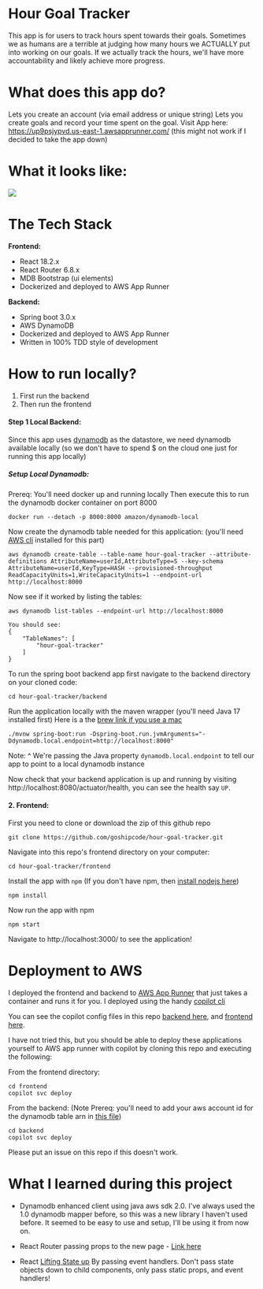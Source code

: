 # Hour Goal Tracker
This app is for users to track hours spent towards their goals. 
Sometimes we as humans are a terrible at judging how many hours we ACTUALLY put into working on our goals.
If we actually track the hours, we'll have more accountability and likely achieve more progress. 

# What does this app do?
Lets you create an account (via email address or unique string)
Lets you create goals and record your time spent on the goal. 
Visit App here: https://up9psjypvd.us-east-1.awsapprunner.com/ (this might not work if I decided to take the app down)

# What it looks like:
![](./hour-goal-tracker.gif)

# The Tech Stack
**Frontend:**
* React 18.2.x
* React Router 6.8.x
* MDB Bootstrap (ui elements)
* Dockerized and deployed to AWS App Runner

**Backend:**
* Spring boot 3.0.x
* AWS DynamoDB
* Dockerized and deployed to AWS App Runner
* Written in 100% TDD style of development

# How to run locally?
1. First run the backend
2. Then run the frontend

#### Step 1 Local Backend:

Since this app uses [dynamodb](https://aws.amazon.com/dynamodb/) as the datastore, we need dynamodb available locally (so we don't have to spend $ on the cloud one just for running this app locally)

##### Setup Local Dynamodb:
Prereq: You'll need docker up and running locally
Then execute this to run the dynamodb docker container on port 8000
```
docker run --detach -p 8000:8000 amazon/dynamodb-local
```

Now create the dynamodb table needed for this application: (you'll need [AWS cli](https://docs.aws.amazon.com/cli/latest/userguide/getting-started-install.html) installed for this part)
```
aws dynamodb create-table --table-name hour-goal-tracker --attribute-definitions AttributeName=userId,AttributeType=S --key-schema AttributeName=userId,KeyType=HASH --provisioned-throughput ReadCapacityUnits=1,WriteCapacityUnits=1 --endpoint-url http://localhost:8000
```
Now see if it worked by listing the tables:
```
aws dynamodb list-tables --endpoint-url http://localhost:8000

You should see:
{
    "TableNames": [
        "hour-goal-tracker"
    ]
}
```

To run the spring boot backend app first navigate to the backend directory on your cloned code:
```
cd hour-goal-tracker/backend
```

Run the application locally with the maven wrapper (you'll need Java 17 installed first) Here is a the [brew link if you use a mac](https://formulae.brew.sh/formula/openjdk@17)

```
./mvnw spring-boot:run -Dspring-boot.run.jvmArguments="-Ddynamodb.local.endpoint=http://localhost:8000"
```
Note: ^ We're passing the Java property `dynamodb.local.endpoint` to tell our app to point to a local dynamodb instance

Now check that your backend application is up and running by visiting http://localhost:8080/actuator/health, you can see the health say `UP`.


#### 2. Frontend:

First you need to clone or download the zip of this github repo
```                                                                                                            
git clone https://github.com/goshipcode/hour-goal-tracker.git                                               
```                                                                                                            

Navigate into this repo's frontend directory on your computer:
```                                                                                                            
cd hour-goal-tracker/frontend                                                                                 
```                                                                                                            

Install the app with `npm` (If you don't have npm, then [install nodejs here](https://nodejs.org/en/download/))
```                                                                                                            
npm install                                                                                                    
``` 

Now run the app with npm
```                                                                                                            
npm start                                                                                                    
``` 

Navigate to http://localhost:3000/ to see the application!


# Deployment to AWS
I deployed the frontend and backend to [AWS App Runner](https://aws.amazon.com/apprunner/) that just takes a container and runs it for you. 
I deployed using the handy [copilot cli](https://aws.amazon.com/containers/copilot/)

You can see the copilot config files in this repo [backend here](./backend/copilot), and [frontend here](./frontend/copilot). 

I have not tried this, but you should be able to deploy these applications yourself to AWS app runner with copilot by 
cloning this repo and executing the following: 

From the frontend directory:
```
cd frontend
copilot svc deploy
```

From the backend: (Note Prereq: you'll need to add your aws account id for the dynamodb table arn in [this file](./backend/copilot/hgt-backend/addons/mytable-ddb.yaml))
```
cd backend
copilot svc deploy
```
Please put an issue on this repo if this doesn't work. 

# What I learned during this project
* Dynamodb enhanced client using java aws sdk 2.0. I've always used the 1.0 dynamodb mapper before, so this was a new 
library I haven't used before. It seemed to be easy to use and setup, I'll be using it from now on.

* React Router passing props to the new page - [Link here](https://github.com/goshipcode/hour-goal-tracker/blob/main/frontend/src/components/LoginPage.js#L27)

* React [Lifting State up](https://beta.reactjs.org/learn/sharing-state-between-components) 
  By passing event handlers. Don't pass state objects down to child components, only pass static props, and event handlers!

